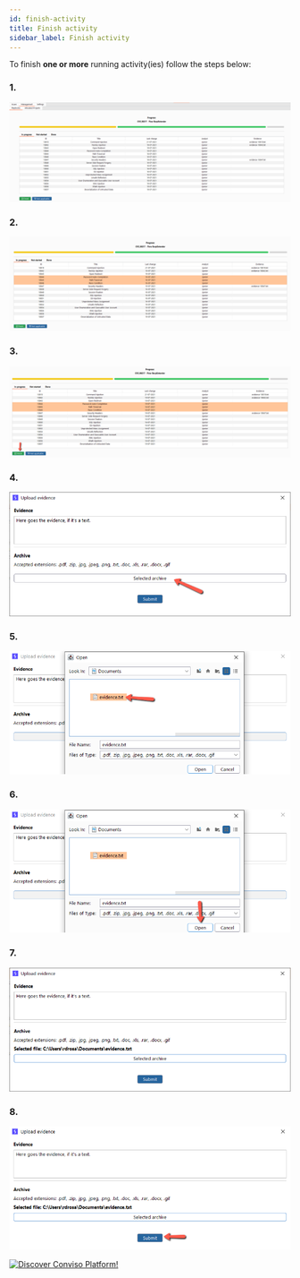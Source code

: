```yaml
---
id: finish-activity
title: Finish activity
sidebar_label: Finish activity
---
```


To finish **one or more** running activity(ies) follow the steps below:

### **1.**
![img](../../../../static/img/burp-extension/management_tab/playbook_tab/in_progress/finish_one_or_more_activities/1.png)

### **2.**
![img](../../../../static/img/burp-extension/management_tab/playbook_tab/in_progress/finish_one_or_more_activities/2.png)

### **3.**
![img](../../../../static/img/burp-extension/management_tab/playbook_tab/in_progress/finish_one_or_more_activities/3.png)

### **4.**
![img](../../../../static/img/burp-extension/management_tab/playbook_tab/in_progress/finish_one_or_more_activities/4.png)

### **5.**
![img](../../../../static/img/burp-extension/management_tab/playbook_tab/in_progress/finish_one_or_more_activities/5.png)

### **6.**
![img](../../../../static/img/burp-extension/management_tab/playbook_tab/in_progress/finish_one_or_more_activities/6.png)

### **7.**
![img](../../../../static/img/burp-extension/management_tab/playbook_tab/in_progress/finish_one_or_more_activities/7.png)

### **8.**
![img](../../../../static/img/burp-extension/management_tab/playbook_tab/in_progress/finish_one_or_more_activities/8.png)

[![Discover Conviso Platform!](https://no-cache.hubspot.com/cta/default/5613826/interactive-125788977029.png)](https://cta-service-cms2.hubspot.com/web-interactives/public/v1/track/redirect?encryptedPayload=AVxigLKtcWzoFbzpyImNNQsXC9S54LjJuklwM39zNd7hvSoR%2FVTX%2FXjNdqdcIIDaZwGiNwYii5hXwRR06puch8xINMyL3EXxTMuSG8Le9if9juV3u%2F%2BX%2FCKsCZN1tLpW39gGnNpiLedq%2BrrfmYxgh8G%2BTcRBEWaKasQ%3D&webInteractiveContentId=125788977029&portalId=5613826)